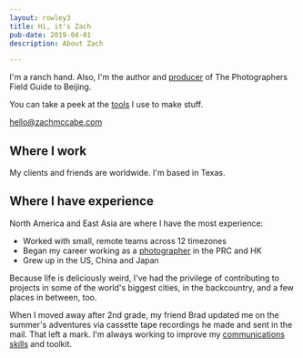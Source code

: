 ```yaml
---
layout: rowley3
title: Hi, it's Zach
pub-date: 2019-04-01
description: About Zach

---
```




I'm a ranch hand. Also, I'm the author and [producer](https://www.zachmccabe.com/beijing/how_the_book_got_made.html) of The Photographers Field Guide to Beijing.

You can take a peek at the [tools](https://www.zachmccabe.com/tools.html) I use to make stuff.


[hello@zachmccabe.com](mailto:hello@zachmccabe.com)



## Where I work

My clients and friends are worldwide. I'm based in Texas.



## Where I have experience

North America and East Asia are where I have the most experience:

  + Worked with small, remote teams across 12 timezones
  + Began my career working as a [photographer](https://www.zachmccabe.com/postcard.html) in the PRC and HK
  + Grew up in the US, China and Japan

Because life is deliciously weird, I've had the privilege of contributing to projects in some of the world's biggest cities, in the backcountry, and a few places in between, too.

When I moved away after 2nd grade, my friend Brad updated me on the summer's adventures via cassette tape recordings he made and sent in the mail. That left a mark. I'm always working to improve my [communications skills](https://www.zachmccabe.com/ask_dumb_questions.html) and toolkit.
